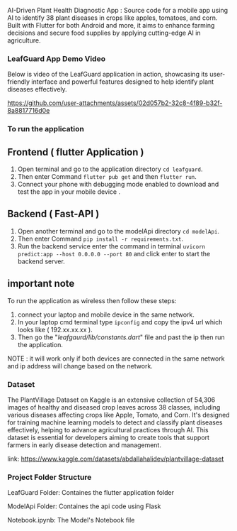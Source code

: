 AI-Driven Plant Health Diagnostic App : Source code for a mobile app using AI to identify 38 plant diseases in crops like apples, tomatoes, and corn. Built with Flutter for both Android and more, it aims to enhance farming decisions and secure food supplies by applying cutting-edge AI in agriculture.

### LeafGuard App Demo Video

Below is video of the LeafGuard application in action, showcasing its user-friendly interface and powerful features designed to help identify plant diseases effectively.


https://github.com/user-attachments/assets/02d057b2-32c8-4f89-b32f-8a8817716d0e


### To run the application 

## Frontend ( flutter Application )

1. Open terminal and go to the application directory `cd leafguard`.
2. Then enter Command `flutter pub get` and then `flutter run`.
3. Connect your phone with debugging mode enabled to download and test the app in your mobile device .

## Backend ( Fast-API )

1. Open another terminal and go to the modelApi directory `cd modelApi`.
2. Then enter Command `pip install -r requirements.txt`.
3. Run the backend service enter the command in terminal `uvicorn predict:app --host 0.0.0.0 --port 80` and click enter to start the backend server.


## important note 

To run the application as wireless then follow these steps:

1. connect your laptop and mobile device in the same network.
2. In your laptop cmd terminal type `ipconfig` and copy the ipv4 url which looks like ( 192.xx.xx.xx ).
3. Then go the "*leafgaurd/lib/constants.dart*" file and past the ip then run the application.

NOTE : it will work only if both devices are connected in the same network and ip address will change based on the network.

### Dataset

The PlantVillage Dataset on Kaggle is an extensive collection of 54,306 images of healthy and diseased crop leaves across 38 classes, including various diseases affecting crops like Apple, Tomato, and Corn. It's designed for training machine learning models to detect and classify plant diseases effectively, helping to advance agricultural practices through AI. This dataset is essential for developers aiming to create tools that support farmers in early disease detection and management.

link: https://www.kaggle.com/datasets/abdallahalidev/plantvillage-dataset


### Project Folder Structure

LeafGuard Folder: Containes the flutter application folder

ModelApi Folder: Containes the api code using Flask

Notebook.ipynb: The Model's Notebook file

